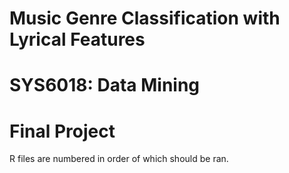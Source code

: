 # Music Genre Classification with Lyrical Features
# SYS6018: Data Mining
# Final Project

R files are numbered in order of which should be ran.
